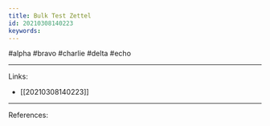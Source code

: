 ```yaml
---
title: Bulk Test Zettel
id: 20210308140223
keywords:
---
```

#alpha #bravo #charlie #delta #echo

---
Links:

- [[20210308140223]]

---
References:
